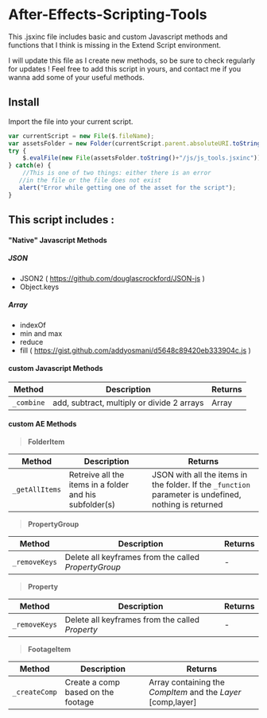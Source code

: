 # After-Effects-Scripting-Tools
This .jsxinc file includes basic and custom Javascript methods and functions that I think is missing in the Extend Script environment.

I will update this file as I create new methods, so be sure to check regularly for updates !
Feel free to add this script in yours, and contact me if you wanna add some of your useful methods.

## Install
Import the file into your current script.
```javascript
var currentScript = new File($.fileName);
var assetsFolder = new Folder(currentScript.parent.absoluteURI.toString()+"/assets");
try {
	$.evalFile(new File(assetsFolder.toString()+"/js/js_tools.jsxinc"));
} catch(e) {
	//This is one of two things: either there is an error
   //in the file or the file does not exist
   alert("Error while getting one of the asset for the script");
}
```
## This script includes :
#### "Native" Javascript Methods
##### JSON
- JSON2 ( https://github.com/douglascrockford/JSON-js )
- Object.keys

##### Array
- indexOf
- min and max
- reduce
- fill ( https://gist.github.com/addyosmani/d5648c89420eb333904c.js )

#### custom Javascript Methods
Method | Description | Returns
------ | ----------- | -----------
`_combine` | add, subtract, multiply or divide 2 arrays | Array

#### custom AE Methods

>**FolderItem**

Method | Description | Returns
------ | ----------- | -----------
`_getAllItems` | Retreive all the items in a folder and his subfolder(s) | JSON with all the items in the folder. If the `_function` parameter is undefined, nothing is returned

>**PropertyGroup**

Method | Description | Returns
------ | ----------- | -----------
`_removeKeys` | Delete all keyframes from the called *PropertyGroup* | -

>**Property**

Method | Description | Returns
------ | ----------- | -----------
`_removeKeys` | Delete all keyframes from the called *Property* | -

>**FootageItem**

Method | Description | Returns
------ | ----------- | -----------
`_createComp` | Create a comp based on the footage | Array containing the *CompItem* and the *Layer* [comp,layer]
